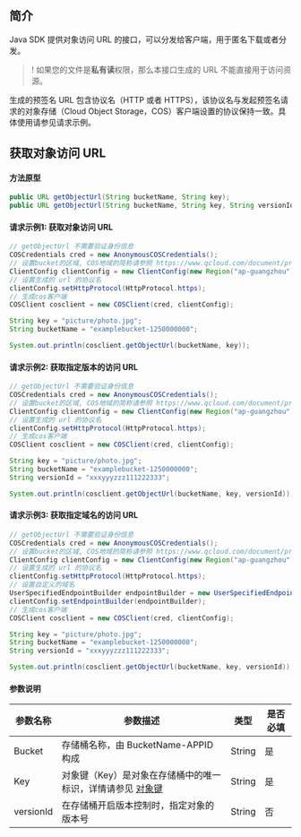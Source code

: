 ## 简介
Java SDK 提供对象访问 URL 的接口，可以分发给客户端，用于匿名下载或者分发。
>! 如果您的文件是**私有读**权限，那么本接口生成的 URL 不能直接用于访问资源。
>
生成的预签名 URL 包含协议名（HTTP 或者 HTTPS），该协议名与发起预签名请求的对象存储（Cloud Object Storage，COS）客户端设置的协议保持一致。具体使用请参见请求示例。

## 获取对象访问 URL

#### 方法原型

```java
public URL getObjectUrl(String bucketName, String key);
public URL getObjectUrl(String bucketName, String key, String versionId);
```



#### 请求示例1: 获取对象访问 URL

```java
// getObjectUrl 不需要验证身份信息
COSCredentials cred = new AnonymousCOSCredentials();
// 设置bucket的区域, COS地域的简称请参照 https://www.qcloud.com/document/product/436/6224
ClientConfig clientConfig = new ClientConfig(new Region("ap-guangzhou"));
// 设置生成的 url 的协议名
clientConfig.setHttpProtocol(HttpProtocol.https);
// 生成cos客户端
COSClient cosclient = new COSClient(cred, clientConfig);

String key = "picture/photo.jpg";
String bucketName = "examplebucket-1250000000";

System.out.println(cosclient.getObjectUrl(bucketName, key));
```

#### 请求示例2: 获取指定版本的访问 URL

```java
// getObjectUrl 不需要验证身份信息
COSCredentials cred = new AnonymousCOSCredentials();
// 设置bucket的区域, COS地域的简称请参照 https://www.qcloud.com/document/product/436/6224
ClientConfig clientConfig = new ClientConfig(new Region("ap-guangzhou"));
// 设置生成的 url 的协议名
clientConfig.setHttpProtocol(HttpProtocol.https);
// 生成cos客户端
COSClient cosclient = new COSClient(cred, clientConfig);

String key = "picture/photo.jpg";
String bucketName = "examplebucket-1250000000";
String versionId = "xxxyyyzzz111222333";

System.out.println(cosclient.getObjectUrl(bucketName, key, versionId));
```

#### 请求示例3: 获取指定域名的访问 URL

```java
// getObjectUrl 不需要验证身份信息
COSCredentials cred = new AnonymousCOSCredentials();
// 设置bucket的区域, COS地域的简称请参照 https://www.qcloud.com/document/product/436/6224
ClientConfig clientConfig = new ClientConfig(new Region("ap-guangzhou"));
// 设置生成的 url 的协议名
clientConfig.setHttpProtocol(HttpProtocol.https);
// 设置自定义的域名
UserSpecifiedEndpointBuilder endpointBuilder = new UserSpecifiedEndpointBuilder("test.endpoint.com", "service.cos.myqcloud.com");
clientConfig.setEndpointBuilder(endpointBuilder);
// 生成cos客户端
COSClient cosclient = new COSClient(cred, clientConfig);

String key = "picture/photo.jpg";
String bucketName = "examplebucket-1250000000";
String versionId = "xxxyyyzzz111222333";

System.out.println(cosclient.getObjectUrl(bucketName, key, versionId));
```

#### 参数说明

| 参数名称   | 参数描述         |类型       | 是否必填         | 
| --------- | -------------- |---------- | ----------- |
| Bucket    | 存储桶名称，由 BucketName-APPID 构成 |  String |  是 | 
| Key       | 对象键（Key）是对象在存储桶中的唯一标识，详情请参见 [对象键](https://intl.cloud.tencent.com/document/product/436/13324) | String | 是 | 
| versionId | 在存储桶开启版本控制时，指定对象的版本号 | String | 否 |

